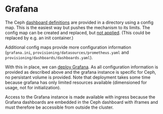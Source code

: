 # Grafana

The Ceph 
[dashboard definitions](https://github.com/ceph/ceph/tree/v17.2.5/monitoring/ceph-mixin/dashboards_out)
are provided in a directory using a config map. This is the easiest way 
but pushes the mechanism to its limits. The config map can be created 
and replaced, but 
[not applied](https://github.com/argoproj/argo-cd/issues/820).
(This could be replaced by e.g. an init container.)

Additional config maps provide more configuration information
(`grafana.ini`, `provisioning/datasources/prometheus.yaml` and
`provisioning/dashboards/dashboards.yaml`).

With this in place, we can 
[deploy Grafana](https://grafana.com/docs/grafana/latest/setup-grafana/installation/kubernetes/#deploy-grafana-oss-on-kubernetes). As all configuration 
information is provided as described above and the grafana instance is 
specific for Ceph, no persistant volume is provided.
Note that deployment takes some time because grafana has only limited
resources available (dimensioned for usage, not for initialization).

Access to the Grafana instance is made available with ingress because
the Grafana dashboards are embedded in the Ceph dashboard with iframes
and must therefore be accessible from outside the cluster.
